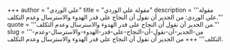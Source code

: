 +++
author = "علي الوردي"
title = "مقولة علي الوردي"
description = '''مقولة علي الوردي: من الجدير أن نقول أن النجاح على قدر الهدوء والاسترسال وعدم التكلف.'''
quote = '''من الجدير أن نقول أن النجاح على قدر الهدوء والاسترسال وعدم التكلف.'''
slug = '''من-الجدير-أن-نقول-أن-النجاح-على-قدر-الهدوء-والاسترسال-وعدم-التكلف'''
+++
من الجدير أن نقول أن النجاح على قدر الهدوء والاسترسال وعدم التكلف.

